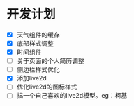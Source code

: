 # 开发计划

- [x] 天气组件的缓存
- [x] 底部样式调整
- [x] 时间组件
- [ ] 关于页面的个人简历调整
- [ ] 侧边栏样式优化
- [x] 添加live2d
- [ ] 优化live2d的图标样式
- [ ] 搞一个自己喜欢的live2d模型。eg：柯基